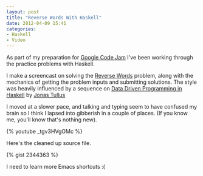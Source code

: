```yaml
---
layout: post
title: "Reverse Words With Haskell"
date: 2012-04-09 15:41
categories:
- Haskell
- Video
---
```


As part of my preparation for [Google Code Jam](http://code.google.com/codejam)
I've been working through the practice problems with Haskell.

I make a screencast on solving the
[Reverse Words](http://code.google.com/codejam/contest/351101/dashboard#s=p1)
problem, along with the mechanics of getting the problem inputs and submitting solutions. The style was heavily influenced by a sequence on
[Data Driven Programming in Haskell](http://youtu.be/045422s6xik?hd=1) by
[Jonas Tullus](http://entirelysubjective.com/programming/data-driven-programming-haskell-1/)

<!-- more -->

I moved at a slower pace, and talking and typing seem to have confused my brain
so I think I lapsed into gibberish in a couple of places. (If you know me,
you'll know that's nothing new).

{% youtube _tgv3HVgOMc  %}

Here's the cleaned up source file.

{% gist 2344363 %}

I need to learn more Emacs shortcuts :(
